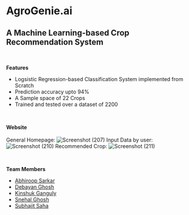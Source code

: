 # AgroGenie.ai
<h2>A Machine Learning-based Crop Recommendation System</h2><br>

**Features**         
<ul>
<li>Logsistic Regression-based Classification System implemented from Scratch
<li>Prediction accuracy upto 94%
<li>A Sample space of 22 Crops
<li>Trained and tested over a dataset of 2200
</ul>
<br>

**Website**
<br><br>
General Homepage:
![Screenshot (207)](https://github.com/debayangg/AgroGenie.ai/assets/73867798/fd95ea97-9ac2-4546-b65f-5df961376adb)
Input Data by user:
![Screenshot (210)](https://github.com/debayangg/AgroGenie.ai/assets/73867798/3c773d1d-802c-4afa-b42f-352bc94eb332)
Recommended Crop:
![Screenshot (211)](https://github.com/debayangg/AgroGenie.ai/assets/73867798/0c186113-2c3f-4347-a349-47253875fb14)

<br>

**Team Members**

<ul>
  <li><a href="https://github.com/Abhiroop2004">Abhiroop Sarkar</li>
  <li><a href="https://github.com/debayangg">Debayan Ghosh</li>
  <li><a href="https://github.com/KinshukGanguly">Kinshuk Ganguly</li>
  <li><a href="https://github.com/IWontTellMyName">Snehal Ghosh</a>
  <li><a href="https://github.com/subhajitsdev">Subhajit Saha</li>
</ul>
